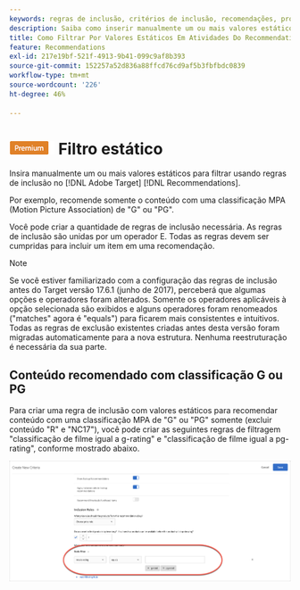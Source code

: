 ```yaml
---
keywords: regras de inclusão, critérios de inclusão, recomendações, promoção, promoções, filtragem dinâmica, estático, filtro estático
description: Saiba como inserir manualmente um ou mais valores estáticos para filtrar usando regras de inclusão no Adobe [!DNL Target] Recommendations.
title: Como Filtrar Por Valores Estáticos Em Atividades Do Recommendations?
feature: Recommendations
exl-id: 217e19bf-521f-4913-9b41-099c9af8b393
source-git-commit: 152257a52d836a88ffcd76cd9af5b3fbfbdc0839
workflow-type: tm+mt
source-wordcount: '226'
ht-degree: 46%

---
```


# ![PREMIUM](/help/main/assets/premium.png) Filtro estático

Insira manualmente um ou mais valores estáticos para filtrar usando regras de inclusão no [!DNL Adobe Target] [!DNL Recommendations].

Por exemplo, recomende somente o conteúdo com uma classificação MPA (Motion Picture Association) de &quot;G&quot; ou &quot;PG&quot;.

Você pode criar a quantidade de regras de inclusão necessária. As regras de inclusão são unidas por um operador E. Todas as regras devem ser cumpridas para incluir um item em uma recomendação.

>[!NOTE]
>
>Se você estiver familiarizado com a configuração das regras de inclusão antes do Target versão 17.6.1 (junho de 2017), perceberá que algumas opções e operadores foram alterados. Somente os operadores aplicáveis à opção selecionada são exibidos e alguns operadores foram renomeados (&quot;matches&quot; agora é &quot;equals&quot;) para ficarem mais consistentes e intuitivos. Todas as regras de exclusão existentes criadas antes desta versão foram migradas automaticamente para a nova estrutura. Nenhuma reestruturação é necessária da sua parte.

## Conteúdo recomendado com classificação G ou PG

Para criar uma regra de inclusão com valores estáticos para recomendar conteúdo com uma classificação MPA de &quot;G&quot; ou &quot;PG&quot; somente (excluir conteúdo &quot;R&quot; e &quot;NC17&quot;), você pode criar as seguintes regras de filtragem &quot;classificação de filme igual a g-rating&quot; e &quot;classificação de filme igual a pg-rating&quot;, conforme mostrado abaixo.

![exemplo de classificação de filme](/help/main/c-recommendations/c-algorithms/assets/movies.png)
